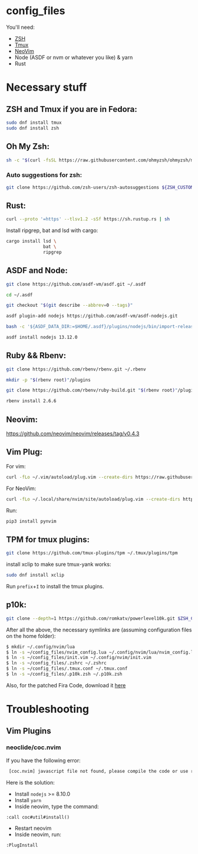 # config_files

You'll need:
- [ZSH](https://www.zsh.org)
- [Tmux](https://github.com/tmux/tmux/wiki)
- [NeoVim](https://neovim.io/)
- Node (ASDF or nvm or whatever you like) & yarn
- Rust 


# Necessary stuff


## ZSH and Tmux if you are in Fedora:

```bash
sudo dnf install tmux
sudo dnf install zsh
```


## Oh My Zsh:

```bash
sh -c "$(curl -fsSL https://raw.githubusercontent.com/ohmyzsh/ohmyzsh/master/tools/install.sh)"
```

### Auto suggestions for zsh:

```bash
git clone https://github.com/zsh-users/zsh-autosuggestions ${ZSH_CUSTOM:-~/.oh-my-zsh/custom}/plugins/zsh-autosuggestions
```

## Rust:
```bash
curl --proto '=https' --tlsv1.2 -sSf https://sh.rustup.rs | sh
```
Install ripgrep, bat and lsd with cargo:

```bash
cargo install lsd \
              bat \
              ripgrep
```

## ASDF and Node:

```bash
git clone https://github.com/asdf-vm/asdf.git ~/.asdf

cd ~/.asdf

git checkout "$(git describe --abbrev=0 --tags)"

asdf plugin-add nodejs https://github.com/asdf-vm/asdf-nodejs.git

bash -c '${ASDF_DATA_DIR:=$HOME/.asdf}/plugins/nodejs/bin/import-release-team-keyring'

asdf install nodejs 13.12.0
```

## Ruby && Rbenv:

```bash
git clone https://github.com/rbenv/rbenv.git ~/.rbenv

mkdir -p "$(rbenv root)"/plugins

git clone https://github.com/rbenv/ruby-build.git "$(rbenv root)"/plugins/ruby-build

rbenv install 2.6.6
```

## Neovim:
https://github.com/neovim/neovim/releases/tag/v0.4.3

## Vim Plug:

For vim:
```bash
curl -fLo ~/.vim/autoload/plug.vim --create-dirs https://raw.githubusercontent.com/junegunn/vim-plug/master/plug.vim
```

For NeoVim:

```bash
curl -fLo ~/.local/share/nvim/site/autoload/plug.vim --create-dirs https://raw.githubusercontent.com/junegunn/vim-plug/master/plug.vim
```


Run:

```bash
pip3 install pynvim
```

## TPM for tmux plugins:

```bash
git clone https://github.com/tmux-plugins/tpm ~/.tmux/plugins/tpm
```

install xclip to make sure tmux-yank works:

```bash
sudo dnf install xclip
```
Run `prefix`+`I` to install the tmux plugins.


## p10k:

```bash
git clone --depth=1 https://github.com/romkatv/powerlevel10k.git $ZSH_CUSTOM/themes/powerlevel10k

```
After all the above, the necessary symlinks are (assuming configuration files on the home folder):

```bash
$ mkdir ~/.config/nvim/lua
$ ln -s ~/config_files/nvim_config.lua ~/.config/nvim/lua/nvim_config.lua
$ ln -s ~/config_files/init.vim ~/.config/nvim/init.vim
$ ln -s ~/config_files/.zshrc ~/.zshrc
$ ln -s ~/config_files/.tmux.conf ~/.tmux.conf
$ ln -s ~/config_files/.p10k.zsh ~/.p10k.zsh
```

Also, for the patched Fira Code, download it [here](https://github.com/ryanoasis/nerd-fonts/tree/master/patched-fonts/FiraCode/Retina/complete)

# Troubleshooting

## Vim Plugins
### neoclide/coc.nvim

If you have the following error:

```bash
 [coc.nvim] javascript file not found, please compile the code or use release branch.
```

Here is the solution:

* Install `nodejs` >= 8.10.0
* Install `yarn`
* Inside neovim, type the command:

 ```
 :call coc#util#install()
 ```
* Restart neovim
* Inside neovim, run:

```
:PlugInstall
```
